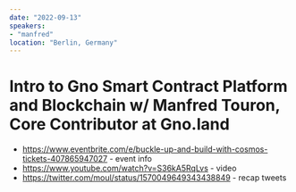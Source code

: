 ```yaml
---
date: "2022-09-13"
speakers:
- "manfred"
location: "Berlin, Germany"
---
```


# Intro to Gno Smart Contract Platform and Blockchain w/ Manfred Touron, Core Contributor at Gno.land

* https://www.eventbrite.com/e/buckle-up-and-build-with-cosmos-tickets-407865947027 - event info
* https://www.youtube.com/watch?v=S36kA5RqLvs - video
* https://twitter.com/moul/status/1570049649343438849 - recap tweets

